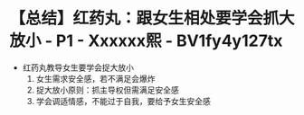# 【总结】红药丸：跟女生相处要学会抓大放小 - P1 - Xxxxxx熙 - BV1fy4y127tx

-   红药丸教导女生要学会捉大放小
    1.  女生需求安全感，若不满足会爆炸
    2.  捉大放小原则：抓主导权但需满足安全感
    3.  学会调适情感，不能过于自我，要给予女生安全感